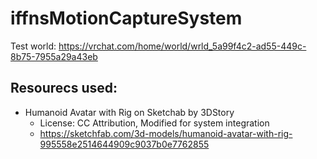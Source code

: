 # iffnsMotionCaptureSystem
Test world: https://vrchat.com/home/world/wrld_5a99f4c2-ad55-449c-8b75-7955a29a43eb

## Resourecs used:
- Humanoid Avatar with Rig on Sketchab by 3DStory
  - License: CC Attribution, Modified for system integration
  - https://sketchfab.com/3d-models/humanoid-avatar-with-rig-995558e2514644909c9037b0e7762855
